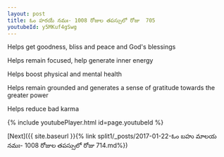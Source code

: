 ```yaml
---
layout: post
title: ఓం హరయే నమః- 1008 రోజుల తపస్సులో రోజు  705
youtubeId: y5MKuf4gSwg
---
```

 
 
Helps get goodness, bliss and peace and God's blessings
 
Helps remain focused, help generate inner energy 
 
Helps boost physical and mental health 
 
Helps remain grounded and generates a sense of gratitude towards the greater power 
 
Helps reduce bad karma
 
 
 
 


{% include youtubePlayer.html id=page.youtubeId %}
 
[Next]({{ site.baseurl }}{% link  split1/_posts/2017-01-22-ఓం బహు మాలయ నమః- 1008 రోజుల తపస్సులో రోజు  714.md%})
 
